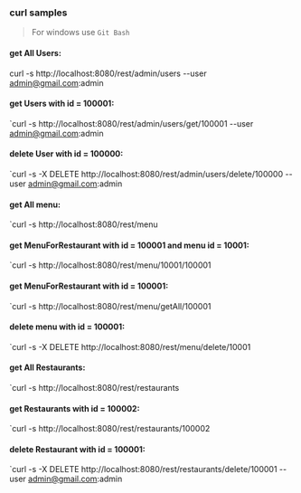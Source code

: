 ### curl samples
> For windows use `Git Bash`


#### get All Users: 
curl -s http://localhost:8080/rest/admin/users --user admin@gmail.com:admin

#### get Users with id = 100001:  
`curl -s http://localhost:8080/rest/admin/users/get/100001 --user admin@gmail.com:admin

#### delete User with id = 100000:  
`curl -s -X DELETE http://localhost:8080/rest/admin/users/delete/100000 --user admin@gmail.com:admin


#### get All menu:  
`curl -s http://localhost:8080/rest/menu

#### get MenuForRestaurant with id = 100001 and menu id = 10001:  
`curl -s http://localhost:8080/rest/menu/10001/100001

#### get MenuForRestaurant with id = 100001:  
`curl -s http://localhost:8080/rest/menu/getAll/100001

#### delete menu with id = 100001:  
`curl -s -X DELETE http://localhost:8080/rest/menu/delete/10001


#### get All Restaurants:  
`curl -s http://localhost:8080/rest/restaurants

#### get Restaurants with id = 100002:  
`curl -s http://localhost:8080/rest/restaurants/100002

#### delete Restaurant with id = 100001: 
`curl -s -X DELETE http://localhost:8080/rest/restaurants/delete/100001 --user admin@gmail.com:admin

